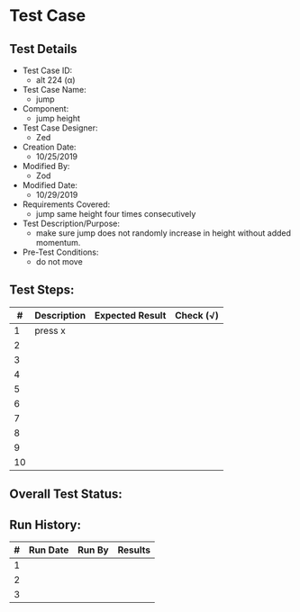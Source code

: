 # Test Case 

## Test Details

* Test Case ID:
  * alt 224 (α)
* Test Case Name:
  * jump
* Component: 
  * jump height
* Test Case Designer:
  * Zed
* Creation Date:
  * 10/25/2019
* Modified By:
  * Zod
* Modified Date:
  * 10/29/2019
* Requirements Covered:
  * jump same height four times consecutively 
* Test Description/Purpose:
  * make sure jump does not randomly increase in height without added momentum.
* Pre-Test Conditions:
  * do not move
## Test Steps: 
| # | Description | Expected Result | Check (√) |
| --- | --- | --- | --- |
| 1 |press x | | |			
| 2 | | | |			
| 3 | | | |			
| 4 | | | |			
| 5 | | | |			
| 6 | | | |			
| 7 | | | |			
| 8 | | | |			
| 9 | | | |			
| 10 | | | |			

## Overall Test Status:



## Run History:
| # |	Run Date |	Run By |	Results |
| --- | --- | --- | --- |
| 1 | | | |			
| 2 | | | |			
| 3 | | | |			

